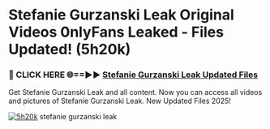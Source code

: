 # Stefanie Gurzanski Leak Original Videos 0nlyFans Leaked - Files Updated! (5h20k)

<h3>🔴 CLICK HERE 🌐==►► <a href="https://tinyurl.com/brd5kh86" rel="nofollow">Stefanie Gurzanski Leak Updated Files</a></h3>

Get Stefanie Gurzanski Leak and all content. Now you can access all videos and pictures of Stefanie Gurzanski Leak. New Updated Files 2025!

[![5h20k](https://i.imgur.com/K7sEzmb.gif)](https://tinyurl.com/brd5kh86)
stefanie gurzanski leak